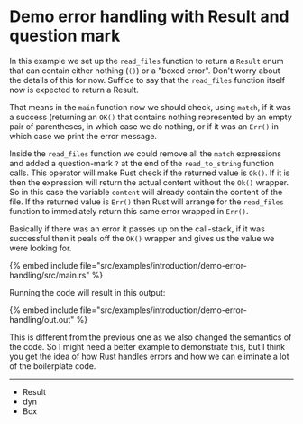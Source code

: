 # Demo error handling with Result and question mark

In this example we set up the `read_files` function to return a `Result` enum that can contain either nothing (`()`) or a "boxed error".
Don't worry about the details of this for now. Suffice to say that the `read_files` function itself now is expected to return a Result.

That means in the `main` function now we should check, using `match`, if it was a success (returning an `OK()` that contains nothing represented by an empty pair of parentheses,
in which case we do nothing, or if it was an `Err()` in which case we print the error message.

Inside the `read_files` function we could remove all the `match` expressions and added a question-mark `?` at the end of the `read_to_string` function calls.
This operator will make Rust check if the returned value is `Ok()`. If it is then the expression will return the actual content without the `Ok()` wrapper.
So in this case the variable `content` will already contain the content of the file.
If the returned value is `Err()` then Rust will arrange for the `read_files` function to immediately return this same error wrapped in `Err()`.

Basically if there was an error it passes up on the call-stack, if it was successful then it peals off the `OK()` wrapper and gives us the value we were looking for.

{% embed include file="src/examples/introduction/demo-error-handling/src/main.rs" %}

Running the code will result in this output:

{% embed include file="src/examples/introduction/demo-error-handling/out.out" %}

This is different from the previous one as we also changed the semantics of the code.
So I might need a better example to demonstrate this, but I think you get the idea of how Rust handles errors and how we can eliminate a lot of the boilerplate code.

---

* Result
* dyn
* Box


